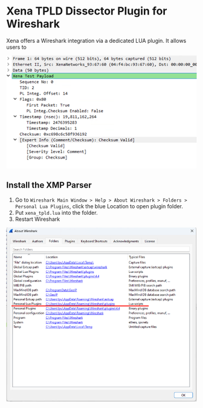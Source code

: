 # Xena TPLD Dissector Plugin for Wireshark 

Xena offers a Wireshark integration via a dedicated LUA plugin. It allows users to 

![XTPLD Lua](images/xtpld.png)

## Install the XMP Parser
1. Go to `Wireshark Main Window > Help > About Wireshark > Folders > Personal Lua Plugins`, click the blue Location to open plugin folder.
2. Put ``xena_tpld.lua`` into the folder.
3. Restart Wireshark

![Personal Lua Plugins](images/install.png)
